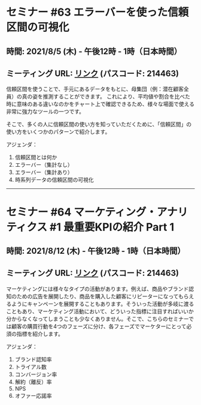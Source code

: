
# セミナー #63 エラーバーを使った信頼区間の可視化

## 時間: 2021/8/5 (木) - 午後12時 - 1時（日本時間）

## ミーティング URL: [リンク](https://us02web.zoom.us/j/331585134?pwd=VGVyeXBRWjFMT2hESFdhSU45Z2d0dz09) (パスコード: 214463)

信頼区間を使うことで、手元にあるデータをもとに、母集団（例：潜在顧客全員）の真の姿を推測することができます。
これにより、平均値や割合を比べた時に意味のある違いなのかをチャート上で確認できるため、様々な場面で使える非常に強力なツールの一つです。

そこで、多くの人に信頼区間の使い方を知っていただくために、「信頼区間」の使い方をいくつかのパターンで紹介します。

アジェンダ：

1. 信頼区間とは何か
2. エラーバー（集計なし）
3. エラーバー（集計あり）
4. 時系列データの信頼区間の可視化

---

# セミナー #64 マーケティング・アナリティクス #1 最重要KPIの紹介 Part 1

## 時間: 2021/8/12 (木) - 午後12時 - 1時（日本時間）

## ミーティング URL: [リンク](https://us02web.zoom.us/j/331585134?pwd=VGVyeXBRWjFMT2hESFdhSU45Z2d0dz09) (パスコード: 214463)


マーケティングには様々なタイプの活動があります。例えば、商品やブランド認知のための広告を展開したり、商品を購入した顧客にリピーターになってもらえるようにキャンペーンを展開することもあります。そういった活動が多岐に渡ることもあり、マーケティング活動において、どういった指標に注目すればいいか分からなくなってしまうことも少なくありません。そこで、こちらのセミナーでは顧客の購買行動を4つのフェーズに分け、各フェーズでマーケターにとって必須の指標を紹介します。

アジェンダ：

1. ブランド認知率
2. トライアル数
3. コンバージョン率
4. 解約（離反）率
5. NPS
6. オファー応諾率
